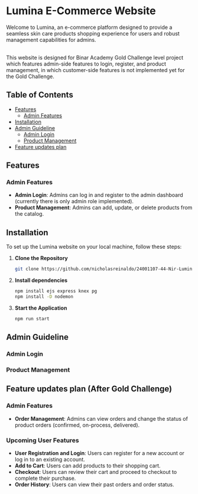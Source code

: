 # Lumina E-Commerce Website

Welcome to Lumina, an e-commerce platform designed to provide a seamless skin care products shopping experience for users and robust management capabilities for admins. 

<br/>
This website is designed for Binar Academy Gold Challenge level project which features admin-side features to login, register, and product management, in which customer-side features is not implemented yet for the Gold Challenge.

## Table of Contents
- [Features](#features)
  - [Admin Features](#admin-features)
- [Installation](#installation)
- [Admin Guideline](#admin-guideline)
  - [Admin Login](#admin-login)
  - [Product Management](#product-management)
- [Feature updates plan](#feature-updates-plan)
  
## Features

### Admin Features
- **Admin Login**: Admins can log in and register to the admin dashboard (currently there is only admin role implemented).
- **Product Management**: Admins can add, update, or delete products from the catalog.

## Installation

To set up the Lumina website on your local machine, follow these steps:

1. **Clone the Repository**
   ```bash
   git clone https://github.com/nicholasreinaldo/24001107-44-Nir-Lumina-ChallengeGold

2. **Install dependencies**
   ```bash
   npm install ejs express knex pg
   npm install -D nodemon
3. **Start the Application**
   ```bash
   npm run start

## Admin Guideline

### Admin Login
### Product Management 

## Feature updates plan (After Gold Challenge)
### Admin Features
- **Order Management**: Admins can view orders and change the status of product orders (confirmed, on-process, delivered).

### Upcoming User Features 
- **User Registration and Login**: Users can register for a new account or log in to an existing account.
- **Add to Cart**: Users can add products to their shopping cart.
- **Checkout**: Users can review their cart and proceed to checkout to complete their purchase.
- **Order History**: Users can view their past orders and order status.
